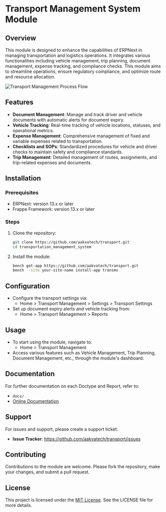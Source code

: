 # Transport Management System Module

## Overview
This module is designed to enhance the capabilities of ERPNext in managing transportation and logistics operations. It integrates various functionalities including vehicle management, trip planning, document management, expense tracking, and compliance checks. This module aims to streamline operations, ensure regulatory compliance, and optimize route and resource allocation.


![Transport Management Process Flow](https://user-images.githubusercontent.com/35020381/188545105-8867a66b-d413-4b35-ab6c-13a2979928df.png)

## Features
- **Document Management**: Manage and track driver and vehicle documents with automatic alerts for document expiry.
- **Vehicle Tracking**: Real-time tracking of vehicle locations, statuses, and operational metrics.
- **Expense Management**: Comprehensive management of fixed and variable expenses related to transportation.
- **Checklists and SOPs**: Standardized procedures for vehicle and driver checks to maintain safety and compliance standards.
- **Trip Management**: Detailed management of routes, assignments, and trip-related expenses and documents.

## Installation

### Prerequisites
- ERPNext: version 13.x or later
- Frappe Framework: version 13.x or later

### Steps
1. Clone the repository:
   ```bash
   git clone https://github.com/aakvatech/transport.git
   cd transportation_management_system
   ```

2. Install the module:
   ```bash
   bench get-app https://github.com/aakvatech/transport.git
   bench --site your-site-name install-app transms
   ```

## Configuration
- Configure the transport settings via:
  - Home > Transport Management > Settings > Transport Settings
- Set up document expiry alerts and vehicle tracking from:
  - Home > Transport Management > Reports

## Usage
- To start using the module, navigate to:
  - Home > Transport Management
- Access various features such as Vehicle Management, Trip Planning, Document Management, etc., through the module's dashboard.

## Documentation
For further documentation on each Doctype and Report, refer to:
- `docs/`
- [Online Documentation](https://github.com/aakvatech/transport/README.md)

## Support
For issues and support, please create a support ticket:
- **Issue Tracker**: https://github.com/aakvatech/transport/issues

## Contributing
Contributions to the module are welcome. Please fork the repository, make your changes, and submit a pull request.

## License
This project is licensed under the [MIT License](LICENSE). See the LICENSE file for more details.
